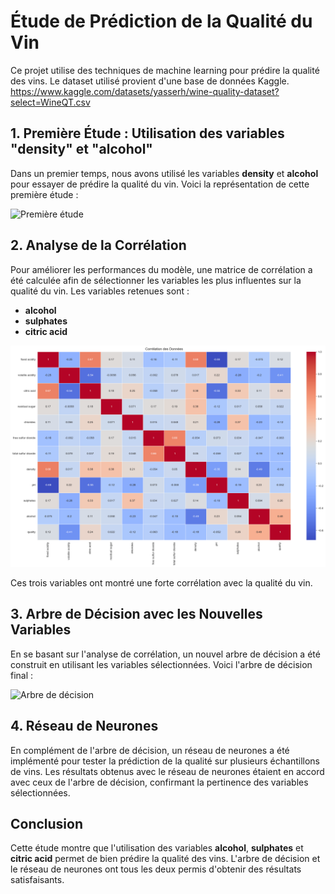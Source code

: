 
# Étude de Prédiction de la Qualité du Vin

Ce projet utilise des techniques de machine learning pour prédire la qualité des vins.
Le dataset utilisé provient d'une base de données Kaggle. 
https://www.kaggle.com/datasets/yasserh/wine-quality-dataset?select=WineQT.csv

## 1. Première Étude : Utilisation des variables "density" et "alcohol"

Dans un premier temps, nous avons utilisé les variables **density** et **alcohol** pour essayer de prédire la qualité du vin. Voici la représentation de cette première étude :

![Première étude](./decision_tree/old_output.png)

## 2. Analyse de la Corrélation

Pour améliorer les performances du modèle, une matrice de corrélation a été calculée afin de sélectionner les variables les plus influentes sur la qualité du vin. Les variables retenues sont :

- **alcohol**
- **sulphates**
- **citric acid**

![Matrice de Corrélation](./decision_tree/matrice_de_correlation.png)

Ces trois variables ont montré une forte corrélation avec la qualité du vin.

## 3. Arbre de Décision avec les Nouvelles Variables

En se basant sur l'analyse de corrélation, un nouvel arbre de décision a été construit en utilisant les variables sélectionnées. Voici l'arbre de décision final :

![Arbre de décision](./decision_tree/decision_tree.png)

## 4. Réseau de Neurones

En complément de l'arbre de décision, un réseau de neurones a été implémenté pour tester la prédiction de la qualité sur plusieurs échantillons de vins. Les résultats obtenus avec le réseau de neurones étaient en accord avec ceux de l'arbre de décision, confirmant la pertinence des variables sélectionnées.

## Conclusion

Cette étude montre que l'utilisation des variables **alcohol**, **sulphates** et **citric acid** permet de bien prédire la qualité des vins. L'arbre de décision et le réseau de neurones ont tous les deux permis d'obtenir des résultats satisfaisants.

